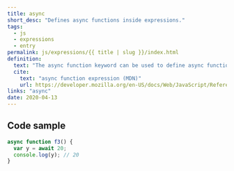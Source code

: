 ```yaml
---
title: async
short_desc: "Defines async functions inside expressions."
tags:
  - js
  - expressions
  - entry
permalink: js/expressions/{{ title | slug }}/index.html
definition:
  text: "The async function keyword can be used to define async functions inside expressions."
  cite:
    text: "async function expression (MDN)"
    url: https://developer.mozilla.org/en-US/docs/Web/JavaScript/Reference/Operators/async
links: "async"
date: 2020-04-13
---
```


<h2 class="h3"><span>Code sample</span></h2>

```js
async function f3() {
  var y = await 20;
  console.log(y); // 20
}
```
